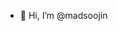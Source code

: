 - 👋 Hi, I’m @madsoojin

<!---
madsoojin/madsoojin is a ✨ special ✨ repository because its `README.md` (this file) appears on your GitHub profile.
You can click the Preview link to take a look at your changes.
--->
